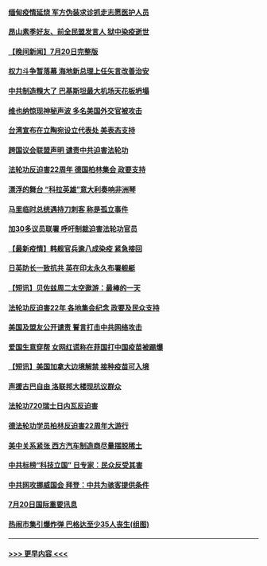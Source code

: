 #### [缅甸疫情延烧 军方伪装求诊抓走志愿医护人员](../pages/prog202/a103170511.md?t=07211301) 
#### [昂山素季好友、前全民盟发言人 狱中染疫逝世](../pages/prog202/a103170500.md?t=07211301) 
#### [【晚间新闻】7月20日完整版](../pages/prog202/a103170440.md?t=07211301) 
#### [权力斗争暂落幕 海地新总理上任矢言改善治安](../pages/prog202/a103170452.md?t=07211301) 
#### [中共制造糗大了 巴基斯坦最大机场天花板坍塌](../pages/prog202/a103169719.md?t=07211301) 
#### [维也纳惊现神秘声波 多名美国外交官被攻击](../pages/prog202/a103169362.md?t=07211301) 
#### [台湾宣布在立陶宛设立代表处  美表态支持](../pages/prog202/a103170265.md?t=07211301) 
#### [跨国议会联盟声明 谴责中共迫害法轮功](../pages/prog202/a103170199.md?t=07211301) 
#### [法轮功反迫害22周年  德国柏林集会  政要支持](../pages/prog202/a103170171.md?t=07211301) 
#### [漂浮的舞台 “科拉英雄”意大利奏响非洲琴](../pages/prog202/a103170173.md?t=07211301) 
#### [马里临时总统遇持刀刺客 称是孤立事件](../pages/prog202/a103170160.md?t=07211301) 
#### [加30多议员联署 呼吁制裁迫害法轮功官员](../pages/prog202/a103170145.md?t=07211301) 
#### [【最新疫情】韩舰官兵逾八成染疫 紧急接回](../pages/prog202/a103169963.md?t=07211301) 
#### [日英防长一致抗共 英在印太永久布署舰艇](../pages/prog202/a103169976.md?t=07211301) 
#### [【短讯】贝佐兹周二太空遨游：最棒的一天](../pages/prog202/a103169961.md?t=07211301) 
#### [法轮功反迫害22年 各地集会纪念 政要及民众支持](../pages/prog202/a103169974.md?t=07211301) 
#### [美国及盟友公开谴责 誓言打击中共网络攻击](../pages/prog202/a103169980.md?t=07211301) 
#### [爱国生意穿帮 女网红谎称在菲国打中国疫苗被踢爆](../pages/prog202/a103169927.md?t=07211301) 
#### [【短讯】美国加拿大边境解禁 接种疫苗可入境](../pages/prog202/a103169922.md?t=07211301) 
#### [声援古巴自由 洛联邦大楼现抗议群众](../pages/prog202/a103169901.md?t=07211301) 
#### [法轮功720瑞士日内瓦反迫害](../pages/prog202/a103169888.md?t=07211301) 
#### [德法轮功学员柏林反迫害22周年大游行](../pages/prog202/a103169882.md?t=07211301) 
#### [美中关系紧张 西方汽车制造商尽量摆脱稀土](../pages/prog202/a103169739.md?t=07211301) 
#### [中共标榜“科技立国” 日专家：民众反受其害](../pages/prog202/a103169674.md?t=07211301) 
#### [中共网攻挪威国会 拜登：中共为骇客提供条件](../pages/prog202/a103169670.md?t=07211301) 
#### [7月20日国际重要讯息](../pages/prog202/a103169666.md?t=07211301) 
#### [热闹市集引爆炸弹 巴格达至少35人丧生(组图)](../pages/prog202/a103169665.md?t=07211301) 

----
#### [ >>> 更早内容 <<< ](../indexes/prog202-earlier.md)
